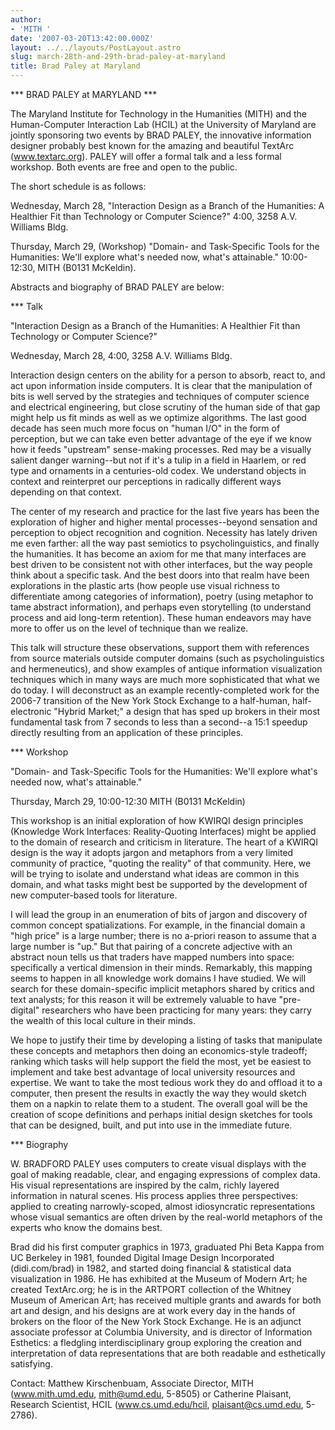 ```yaml
---
author:
- 'MITH '
date: '2007-03-20T13:42:00.000Z'
layout: ../../layouts/PostLayout.astro
slug: march-28th-and-29th-brad-paley-at-maryland
title: Brad Paley at Maryland
---
```


\*\*\* BRAD PALEY at MARYLAND \*\*\*

The Maryland Institute for Technology in the Humanities (MITH) and the Human-Computer Interaction Lab (HCIL) at the University of Maryland are jointly sponsoring two events by BRAD PALEY, the innovative information designer probably best known for the amazing and beautiful TextArc (www.textarc.org). PALEY will offer a formal talk and a less formal workshop. Both events are free and open to the public.

The short schedule is as follows:

Wednesday, March 28, "Interaction Design as a Branch of the Humanities: A Healthier Fit than Technology or Computer Science?" 4:00, 3258 A.V. Williams Bldg.

Thursday, March 29, (Workshop) "Domain- and Task-Specific Tools for the Humanities: We'll explore what's needed now, what's attainable." 10:00-12:30, MITH (B0131 McKeldin).

Abstracts and biography of BRAD PALEY are below:

\*\*\* Talk

"Interaction Design as a Branch of the Humanities: A Healthier Fit than Technology or Computer Science?"

Wednesday, March 28, 4:00, 3258 A.V. Williams Bldg.

Interaction design centers on the ability for a person to absorb, react to, and act upon information inside computers. It is clear that the manipulation of bits is well served by the strategies and techniques of computer science and electrical engineering, but close scrutiny of the human side of that gap might help us fit minds as well as we optimize algorithms. The last good decade has seen much more focus on "human I/O" in the form of perception, but we can take even better advantage of the eye if we know how it feeds "upstream" sense-making processes. Red may be a visually salient danger warning--but not if it's a tulip in a field in Haarlem, or red type and ornaments in a centuries-old codex. We understand objects in context and reinterpret our perceptions in radically different ways depending on that context.

The center of my research and practice for the last five years has been the exploration of higher and higher mental processes--beyond sensation and perception to object recognition and cognition. Necessity has lately driven me even farther: all the way past semiotics to psycholinguistics, and finally the humanities. It has become an axiom for me that many interfaces are best driven to be consistent not with other interfaces, but the way people think about a specific task. And the best doors into that realm have been explorations in the plastic arts (how people use visual richness to differentiate among categories of information), poetry (using metaphor to tame abstract information), and perhaps even storytelling (to understand process and aid long-term retention). These human endeavors may have more to offer us on the level of technique than we realize.

This talk will structure these observations, support them with references from source materials outside computer domains (such as psycholinguistics and hermeneutics), and show examples of antique information visualization techniques which in many ways are much more sophisticated that what we do today. I will deconstruct as an example recently-completed work for the 2006-7 transition of the New York Stock Exchange to a half-human, half-electronic "Hybrid Market;" a design that has sped up brokers in their most fundamental task from 7 seconds to less than a second--a 15:1 speedup directly resulting from an application of these principles.

\*\*\* Workshop

"Domain- and Task-Specific Tools for the Humanities: We'll explore what's needed now, what's attainable."

Thursday, March 29, 10:00-12:30 MITH (B0131 McKeldin)

This workshop is an initial exploration of how KWIRQI design principles (Knowledge Work Interfaces: Reality-Quoting Interfaces) might be applied to the domain of research and criticism in literature. The heart of a KWIRQI design is the way it adopts jargon and metaphors from a very limited community of practice, "quoting the reality" of that community. Here, we will be trying to isolate and understand what ideas are common in this domain, and what tasks might best be supported by the development of new computer-based tools for literature.

I will lead the group in an enumeration of bits of jargon and discovery of common concept spatializations. For example, in the financial domain a "high price" is a large number; there is no a-priori reason to assume that a large number is "up." But that pairing of a concrete adjective with an abstract noun tells us that traders have mapped numbers into space: specifically a vertical dimension in their minds. Remarkably, this mapping seems to happen in all knowledge work domains I have studied. We will search for these domain-specific implicit metaphors shared by critics and text analysts; for this reason it will be extremely valuable to have "pre-digital" researchers who have been practicing for many years: they carry the wealth of this local culture in their minds.

We hope to justify their time by developing a listing of tasks that manipulate these concepts and metaphors then doing an economics-style tradeoff; ranking which tasks will help support the field the most, yet be easiest to implement and take best advantage of local university resources and expertise. We want to take the most tedious work they do and offload it to a computer, then present the results in exactly the way they would sketch them on a napkin to relate them to a student. The overall goal will be the creation of scope definitions and perhaps initial design sketches for tools that can be designed, built, and put into use in the immediate future.

\*\*\* Biography

W. BRADFORD PALEY uses computers to create visual displays with the goal of making readable, clear, and engaging expressions of complex data. His visual representations are inspired by the calm, richly layered information in natural scenes. His process applies three perspectives: applied to creating narrowly-scoped, almost idiosyncratic representations whose visual semantics are often driven by the real-world metaphors of the experts who know the domains best.

Brad did his first computer graphics in 1973, graduated Phi Beta Kappa from UC Berkeley in 1981, founded Digital Image Design Incorporated (didi.com/brad) in 1982, and started doing financial & statistical data visualization in 1986. He has exhibited at the Museum of Modern Art; he created TextArc.org; he is in the ARTPORT collection of the Whitney Museum of American Art; has received multiple grants and awards for both art and design, and his designs are at work every day in the hands of brokers on the floor of the New York Stock Exchange. He is an adjunct associate professor at Columbia University, and is director of Information Esthetics: a fledgling interdisciplinary group exploring the creation and interpretation of data representations that are both readable and esthetically satisfying.

Contact: Matthew Kirschenbuam, Associate Director, MITH (www.mith.umd.edu, mith@umd.edu, 5-8505) or Catherine Plaisant, Research Scientist, HCIL (www.cs.umd.edu/hcil, plaisant@cs.umd.edu, 5-2786).